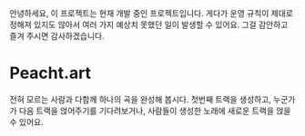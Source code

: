 
안녕하세요, 이 프로젝트는 현재 개발 중인 프로젝트입니다. 게다가 운영 규칙이 제대로 정해져 있지도 않아서 여러 가지 예상치 못했던 일이 발생할 수 있어요. 그걸 감안하고 즐겨 주시면 감사하겠습니다.

# Peacht.art

전혀 모르는 사람과 다함께 하나의 곡을 완성해 봅시다. 첫번째 트랙을 생성하고, 누군가가 다음 트랙을 얹어주기를 기다려보거나, 사람들이 생성한 노래에 새로운 트랙을 얹을 수 있어요.